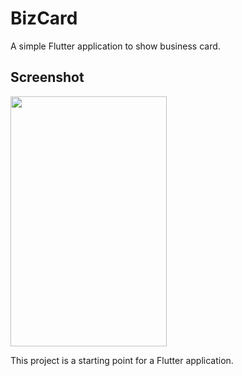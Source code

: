 # BizCard

A simple Flutter application to show business card.

## Screenshot

<img src="https://user-images.githubusercontent.com/36985639/77226522-0a991c80-6b9f-11ea-924f-d1573208b334.jpg" width="250" height="400"/>

This project is a starting point for a Flutter application.


